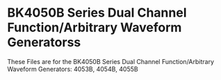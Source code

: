 # BK4050B Series Dual Channel Function/Arbitrary Waveform Generatorss
These Files are for the BK4050B Series Dual Channel Function/Arbitrary Waveform Generators: 4053B, 4054B, 4055B
